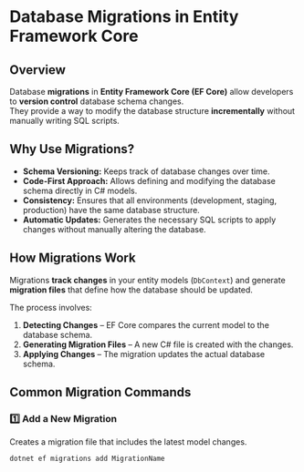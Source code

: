 # Database Migrations in Entity Framework Core

## Overview
Database **migrations** in **Entity Framework Core (EF Core)** allow developers to **version control** database schema changes.  
They provide a way to modify the database structure **incrementally** without manually writing SQL scripts.

## Why Use Migrations?
- **Schema Versioning:** Keeps track of database changes over time.
- **Code-First Approach:** Allows defining and modifying the database schema directly in C# models.
- **Consistency:** Ensures that all environments (development, staging, production) have the same database structure.
- **Automatic Updates:** Generates the necessary SQL scripts to apply changes without manually altering the database.

## How Migrations Work
Migrations **track changes** in your entity models (`DbContext`) and generate **migration files** that define how the database should be updated.

The process involves:
1. **Detecting Changes** – EF Core compares the current model to the database schema.
2. **Generating Migration Files** – A new C# file is created with the changes.
3. **Applying Changes** – The migration updates the actual database schema.

## Common Migration Commands

### **1️⃣ Add a New Migration**
Creates a migration file that includes the latest model changes.

```sh
dotnet ef migrations add MigrationName
